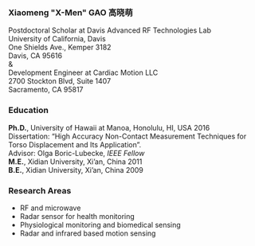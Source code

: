 ### **Xiaomeng "X-Men" GAO 高晓萌**<br/>

Postdoctoral Scholar at Davis Advanced RF Technologies Lab <br/>
University of California, Davis <br/>
One Shields Ave., Kemper 3182 <br/>
Davis, CA 95616 <br/>
& <br/>
Development Engineer at Cardiac Motion LLC <br/>
2700 Stockton Blvd, Suite 1407 <br/>
Sacramento, CA 95817 <br/>

### Education
**Ph.D.**, University of Hawaii at Manoa, Honolulu, HI, USA           2016 <br/>
Dissertation: “High Accuracy Non-Contact Measurement Techniques for Torso Displacement and Its Application”. <br/>
Advisor: Olga Boric-Lubecke, *IEEE Fellow* <br/>
**M.E.**, Xidian University, Xi’an, China                             2011 <br/>
**B.E.**, Xidian University, Xi’an, China                             2009 <br/>

### Research Areas
* RF and microwave
* Radar sensor for health monitoring 
* Physiological monitoring and biomedical sensing
* Radar and infrared based motion sensing

